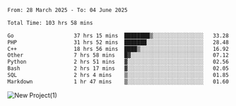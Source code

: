 
<!--START_SECTION:waka-->

```txt
From: 28 March 2025 - To: 04 June 2025

Total Time: 103 hrs 58 mins

Go                   37 hrs 15 mins  ████████▒░░░░░░░░░░░░░░░░   33.28 %
PHP                  31 hrs 52 mins  ███████░░░░░░░░░░░░░░░░░░   28.48 %
C++                  18 hrs 56 mins  ████▒░░░░░░░░░░░░░░░░░░░░   16.92 %
Other                7 hrs 58 mins   █▓░░░░░░░░░░░░░░░░░░░░░░░   07.12 %
Python               2 hrs 51 mins   ▓░░░░░░░░░░░░░░░░░░░░░░░░   02.56 %
Bash                 2 hrs 17 mins   ▓░░░░░░░░░░░░░░░░░░░░░░░░   02.05 %
SQL                  2 hrs 4 mins    ▒░░░░░░░░░░░░░░░░░░░░░░░░   01.85 %
Markdown             1 hr 47 mins    ▒░░░░░░░░░░░░░░░░░░░░░░░░   01.60 %
```

<!--END_SECTION:waka-->

![New Project(1)](https://github.com/user-attachments/assets/ca397c4b-527a-4830-9802-b71a2622b058)

<!--
![91IYheGYbCL](https://github.com/user-attachments/assets/81d7ee5b-489d-41a0-a545-5872971bd286)
-->
